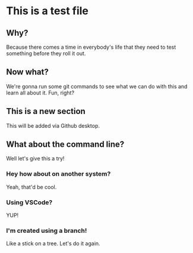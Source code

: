 # This is a test file

## Why?
Because there comes a time in everybody's life that they need to test something before they roll it out.

## Now what?
We're gonna run some git commands to see what we can do with this and learn all about it. Fun, right?

## This is a new section
This will be added via Github desktop.

## What about the command line?
Well let's give this a try!

### Hey how about on another system?
Yeah, that'd be cool.

### Using VSCode?
YUP!

### I'm created using a branch!
Like a stick on a tree. Let's do it again.
